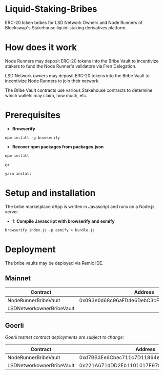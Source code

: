 # Liquid-Staking-Bribes
ERC-20 token bribes for LSD Network Owners and Node Runners of Blockswap's Stakehouse liquid-staking derivatives platform.

# How does it work
Node Runners may deposit ERC-20 tokens into the Bribe Vault to incentivize stakers to fund the Node Runner's validators via Fren Delegation.

LSD Network owners may deposit ERC-20 tokens into the Bribe Vault to incentivize Node Runners to join their network.

The Bribe Vault contracts use various Stakehouse contracts to determine which wallets may claim, how much, etc.

# Prerequisites

- **Browserify**
```
npm install -g browserify
```

- **Recover npm packages from packages.json**
```
npm install
```

or

```
yarn install
```

# Setup and installation
The bribe marketplace dApp is written in Javascript and runs on a Node.js server.

- 1: **Compile Javascript with browserify and esmify**
```
browserify index.js -p esmify > bundle.js
```

# Deployment
The bribe vaults may be deployed via Remix IDE.

## Mainnet


| Contract    | Address     |
| ----------- | ----------- |
| NodeRunnerBribeVault        | 0x093e0d68c96aFD4e6DebC3cF802113E653A879cc  |
| LSDNetworkownerBribeVault   |   |

## Goerli

*Goerli testnet contract deployments are subject to change:*

| Contract    | Address     |
| ----------- | ----------- |
| NodeRunnerBribeVault        | 0xd7BB3Ee6Cbec711c7D11864eF0A89A041ed65D69  |
| LSDNetworkownerBribeVault   | 0x221A671dDD2Eb1101017F9795524827b8E874A13  |
